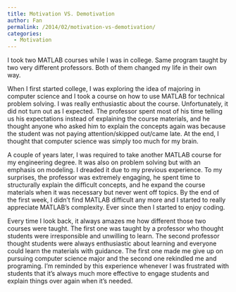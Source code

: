 ```yaml
---
title: Motivation VS. Demotivation
author: Fan
permalink: /2014/02/motivation-vs-demotivation/
categories:
  - Motivation
---
```

I took two MATLAB courses while I was in college. Same program taught by two very different professors. Both of them changed my life in their own way.

When I first started college, I was exploring the idea of majoring in computer science and I took a course on how to use MATLAB for technical problem solving. I was really enthusiastic about the course. Unfortunately, it did not turn out as I expected. The professor spent most of his time telling us his expectations instead of explaining the course materials, and he thought anyone who asked him to explain the concepts again was because the student was not paying attention/skipped out/came late. At the end, I thought that computer science was simply too much for my brain.

A couple of years later, I was required to take another MATLAB course for my engineering degree. It was also on problem solving but with an emphasis on modeling. I dreaded it due to my previous experience. To my surprises, the professor was extremely engaging, he spent time to structurally explain the difficult concepts, and he expand the course materials when it was necessary but never went off topics. By the end of the first week, I didn&#8217;t find MATLAB difficult any more and I started to really appreciate MATLAB&#8217;s complexity. Ever since then I started to enjoy coding.

Every time I look back, it always amazes me how different those two courses were taught. The first one was taught by a professor who thought students were irresponsible and unwilling to learn. The second professor thought students were always enthusiastic about learning and everyone could learn the materials with guidance. The first one made me give up on pursuing computer science major and the second one rekindled me and programing. I&#8217;m reminded by this experience whenever I was frustrated with students that it&#8217;s always much more effective to engage students and explain things over again when it&#8217;s needed.

